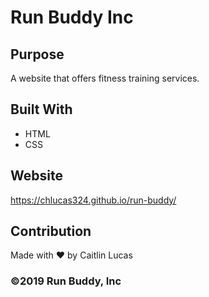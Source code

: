 # Run Buddy Inc

## Purpose
A website that offers fitness training services. 

## Built With
* HTML
* CSS

## Website
https://chlucas324.github.io/run-buddy/

## Contribution
Made with ❤️ by Caitlin Lucas

### ©️2019 Run Buddy, Inc 
